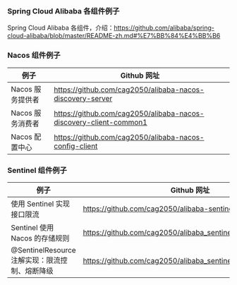 ### Spring Cloud Alibaba 各组件例子
Spring Cloud Alibaba 各组件，介绍：https://github.com/alibaba/spring-cloud-alibaba/blob/master/README-zh.md#%E7%BB%84%E4%BB%B6

### Nacos 组件例子

例子 | Github 网址
--- | ---
Nacos 服务提供者 | https://github.com/cag2050/alibaba-nacos-discovery-server
Nacos 服务消费者 | https://github.com/cag2050/alibaba-nacos-discovery-client-common1
Nacos 配置中心 | https://github.com/cag2050/alibaba-nacos-config-client

### Sentinel 组件例子
例子 | Github 网址
--- | ---
使用 Sentinel 实现接口限流 | https://github.com/cag2050/alibaba-sentinel-rate-limiting
Sentinel 使用 Nacos 的存储规则 | https://github.com/cag2050/alibaba_sentinel_datasource_nacos
@SentinelResource 注解实现：限流控制、熔断降级 | https://github.com/cag2050/alibaba_sentinel_annotation